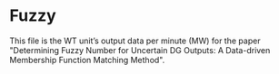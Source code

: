 # Fuzzy

This file is the WT unit’s output data per minute (MW) for the paper "Determining Fuzzy Number for Uncertain DG Outputs: A Data-driven Membership Function Matching Method".
